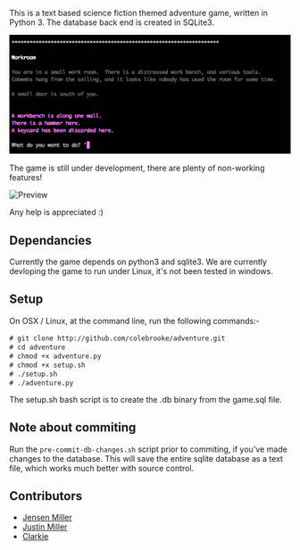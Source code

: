 This is a text based science fiction themed adventure game, written in Python 3.
The database back end is created in SQLite3.

![Preview](img/screenie.png)


The game is still under development, there are plenty of non-working features!

![Preview](ing/screenie2.png)

Any help is appreciated :)

Dependancies
------------
Currently the game depends on python3 and sqlite3.
We are currently devloping the game to run under Linux, it's not been tested in windows.

Setup
-----
On OSX / Linux, at the command line, run the following commands:-

```Shell
# git clone http://github.com/colebrooke/adventure.git
# cd adventure
# chmod +x adventure.py
# chmod +x setup.sh
# ./setup.sh
# ./adventure.py
```

The setup.sh bash script is to create the .db binary from the game.sql file.


Note about commiting
--------------------
Run the `pre-commit-db-changes.sh` script prior to commiting, if you've made changes to the database.  This will save the entire sqlite database as a text file, which works much better with source control. 


Contributors
------------
- [Jensen Miller](http://github.com/colebrooke101)
- [Justin Miller](http://github.com/colebrooke)
- [Clarkie](http://github.com/clarkie)

